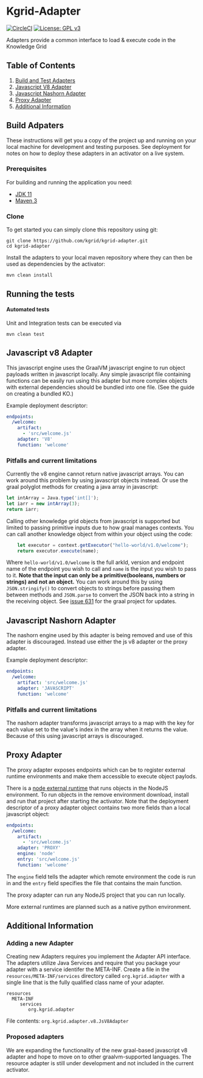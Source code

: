 # Kgrid-Adapter
[![CircleCI](https://circleci.com/gh/kgrid/kgrid-adapter/tree/master.svg?style=shield)](https://circleci.com/gh/kgrid/kgrid-adapter/tree/master)
[![License: GPL v3](https://img.shields.io/badge/License-GPLv3-blue.svg)](https://www.gnu.org/licenses/gpl-3.0)

Adapters provide a common interface to load & execute code in the Knowledge Grid

## Table of Contents

1. [Build and Test Adapters](#build-adpaters)
1. [Javascript V8 Adapter](#javascript-v8-adapter)
1. [Javascript Nashorn Adapter](#javascript-nashorn-adapter)
1. [Proxy Adapter](#proxy-adapter)
1. [Additional Information](#additional-information)

## Build Adpaters
These instructions will get you a copy of the project up and running on your local machine for development and testing purposes. See deployment for notes on how to deploy these adapters in an activator on a live system.

### Prerequisites
For building and running the application you need:

- [JDK 11](https://www.oracle.com/java/technologies/javase-jdk11-downloads.html)
- [Maven 3](https://maven.apache.org)

### Clone
To get started you can simply clone this repository using git:
```
git clone https://github.com/kgrid/kgrid-adapter.git
cd kgrid-adapter
```
Install the adapters to your local maven repository where they can then be used as dependencies by the activator:
```
mvn clean install
```
## Running the tests

#### Automated tests 
Unit and Integration tests can be executed via
```
mvn clean test
```

## Javascript v8 Adapter

This javascript engine uses the GraalVM javascript engine to run object payloads written in javascript locally.
Any simple javascript file containing functions can be easily run using this adapter but more complex objects with 
external dependencies should be bundled into one file. (See the guide on creating a bundled KO.)

Example deployment descriptor:
```yaml
endpoints:
  /welcome:
    artifact:
      - 'src/welcome.js'
    adapter: 'V8'
    function: 'welcome'
```
### Pitfalls and current limitations

Currently the v8 engine cannot return native javascript arrays. You can work around this problem by using javascript objects instead. 
Or use the graal polyglot methods for creating a java array in javascript: 
```javascript
let intArray = Java.type('int[]');
let iarr = new intArray(3);
return iarr;
```

Calling other knowledge grid objects from javascript is supported but limited to passing primitive inputs due to how graal manages contexts.
You can call another knowledge object from within your object using the code:
```javascript
    let executor = context.getExecutor("hello-world/v1.0/welcome");
    return executor.execute(name);
```
Where `hello-world/v1.0/welcome` is the full arkId, version and endpoint name of the endpoint you wish to call and `name` is the input
you wish to pass to it. **Note that the input can only be a primitive(booleans, numbers or strings) and not an object.** You can work around this by using `JSON.stringify()`
to convert objects to strings before passing them between methods and `JSON.parse` to convert the JSON back into a string in the receiving object.
See [issue 631](https://github.com/oracle/graal/issues/631) for the graal project for updates.

## Javascript Nashorn Adapter
The nashorn engine used by this adapter is being removed and use of this adapter is discouraged. Instead use either the js v8 adapter or the proxy adapter.

Example deployment descriptor:
```yaml
endpoints:
  /welcome:
    artifact: 'src/welcome.js'
    adapter: 'JAVASCRIPT'
    function: 'welcome'
```

### Pitfalls and current limitations

The nashorn adapter transforms javascript arrays to a map with the key for each value set to the value's index in the 
array when it returns the value. Because of this using javascript arrays is discouraged.

## Proxy Adapter
The proxy adapter exposes endpoints which can be to register external runtime environments and make them accessible to execute object paylods.

There is a [node external runtime](https://github.com/kgrid/kgrid-node-runtime) that runs objects in the NodeJS environment.
To run objects in the remove environment download, install and run that project after starting the activator. 
Note that the deployment descriptor of a proxy adapter object contains two more fields than a local javascript object:
```yaml
endpoints:
  /welcome:
    artifact:
      - 'src/welcome.js'
    adapter: 'PROXY'
    engine: 'node'
    entry: 'src/welcome.js'
    function: 'welcome'
```
The `engine` field tells the adapter which remote environment the code is run in and the `entry` field specifies the file that contains the main function.

The proxy adapter can run any NodeJS project that you can run locally.

More external runtimes are planned such as a native python environment.

## Additional Information

### Adding a new Adapter
Creating new Adapters requires you implement the Adapter API interface. The adapters utilize Java Services and require that you package your adapter with a service identifer the META-INF.
Create a file in the `resources/META-INF/services` directory called `org.kgrid.adapter` with a single line that is the fully qualified class name of your adapter. 
```
resources
  META-INF
     services
        org.kgrid.adapter
```
File contents:
`org.kgrid.adapter.v8.JsV8Adapter`

### Proposed adapters

We are expanding the functionality of the new graal-based javascript v8 adapter and hope to move on to other graalvm-supported languages.
The resource adapter is still under development and not included in the current activator.
